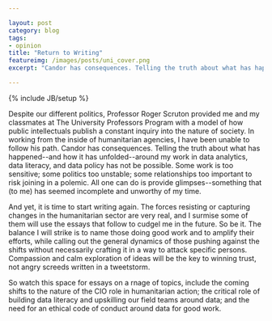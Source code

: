 ```yaml
---

layout: post 
category: blog 
tags:
- opinion 
title: "Return to Writing"
featureimg: /images/posts/uni_cover.png
excerpt: "Candor has consequences. Telling the truth about what has happened around my work in data analytics, data literacy, and data policy has not be possible. Some work is too sensitive; some politics too unstable; some relationships too important to risk joining in a polemic. All one can do is provide glimpses--something that (to me) has seemed incomplete and unworthy of my time. And yet, it is time to start writing again... "

---
```


{% include JB/setup %}

Despite our different politics, Professor Roger Scruton provided me and my classmates at The University Professors Program with a model of how public intellectuals publish a constant inquiry into the nature of society. In working from the inside of humanitarian agencies, I have been unable to follow his path. Candor has consequences. Telling the truth about what has happened--and how it has unfolded--around my work in data analytics, data literacy, and data policy has not be possible. Some work is too sensitive; some politics too unstable; some relationships too important to risk joining in a polemic. All one can do is provide glimpses--something that (to me) has seemed incomplete and unworthy of my time. 

And yet, it is time to start writing again. The forces resisting or capturing changes in the humanitarian sector are very real, and I surmise some of them will use the essays that follow to cudgel me in the future. So be it. The balance I will strike is to name those doing good work and to amplify their efforts, while calling out the general dynamics of those pushing against the shifts without necessarily crafting it in a way to attack specific persons. Compassion and calm exploration of ideas will be the key to winning trust, not angry screeds written in a tweetstorm.

So watch this space for essays on a rnage of topics, include the coming shifts to the nature of the CIO role in humanitarian action; the critical role of building data literacy and upskilling our field teams around data; and the need for an ethical code of conduct around data for good work. 





  